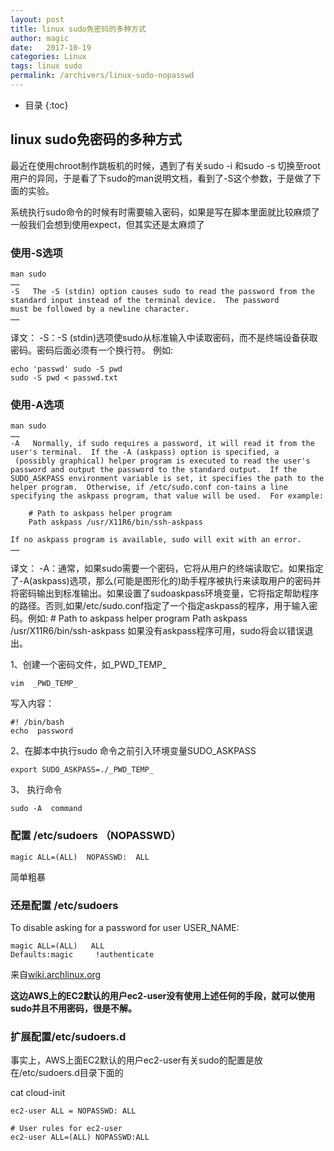 ```yaml
---
layout: post
title: linux sudo免密码的多种方式
author: magic
date:   2017-10-19
categories: Linux
tags: linux sudo
permalink: /archivers/linux-sudo-nopasswd
---
```

* 目录
{:toc}

## linux sudo免密码的多种方式

最近在使用chroot制作跳板机的时候，遇到了有关sudo -i 和sudo -s 切换至root用户的异同，于是看了下sudo的man说明文档，看到了-S这个参数，于是做了下面的实验。

系统执行sudo命令的时候有时需要输入密码，如果是写在脚本里面就比较麻烦了
一般我们会想到使用expect，但其实还是太麻烦了

<!--more-->
### 使用-S选项
```
man sudo
……
-S   The -S (stdin) option causes sudo to read the password from the standard input instead of the terminal device.  The password
must be followed by a newline character.
……
```
译文：
-S：-S (stdin)选项使sudo从标准输入中读取密码，而不是终端设备获取密码。密码后面必须有一个换行符。
例如:
```
echo 'passwd' sudo -S pwd
sudo -S pwd < passwd.txt
```

### 使用-A选项
```
man sudo
……
-A   Normally, if sudo requires a password, it will read it from the user's terminal.  If the -A (askpass) option is specified, a
 (possibly graphical) helper program is executed to read the user's password and output the password to the standard output.  If the SUDO_ASKPASS environment variable is set, it specifies the path to the helper program.  Otherwise, if /etc/sudo.conf con-tains a line specifying the askpass program, that value will be used.  For example:

    # Path to askpass helper program
    Path askpass /usr/X11R6/bin/ssh-askpass

If no askpass program is available, sudo will exit with an error.
……
```
译文：
-A：通常，如果sudo需要一个密码，它将从用户的终端读取它。如果指定了-A(askpass)选项，那么(可能是图形化的)助手程序被执行来读取用户的密码并将密码输出到标准输出。如果设置了sudoaskpass环境变量，它将指定帮助程序的路径。否则,如果/etc/sudo.conf指定了一个指定askpass的程序，用于输入密码。例如:
\# Path to askpass helper program
Path askpass /usr/X11R6/bin/ssh-askpass
如果没有askpass程序可用，sudo将会以错误退出。

 1、创建一个密码文件，如_PWD_TEMP_
```
vim  _PWD_TEMP_
```
写入内容：
```
#! /bin/bash
echo  password
```
2、在脚本中执行sudo 命令之前引入环境变量SUDO_ASKPASS
```
export SUDO_ASKPASS=./_PWD_TEMP_
```
3、 执行命令
```
sudo -A  command
```

### 配置 /etc/sudoers （NOPASSWD）
```
magic ALL=(ALL)  NOPASSWD:  ALL
```
简单粗暴
### 还是配置 /etc/sudoers 
To disable asking for a password for user USER_NAME:
```
magic ALL=(ALL)   ALL
Defaults:magic     !authenticate
```
来自[wiki.archlinux.org](https://wiki.archlinux.org/index.php/sudo#Example_entries)

**这边AWS上的EC2默认的用户ec2-user没有使用上述任何的手段，就可以使用sudo并且不用密码，很是不解。**

### 扩展配置/etc/sudoers.d
事实上，AWS上面EC2默认的用户ec2-user有关sudo的配置是放在/etc/sudoers.d目录下面的

cat cloud-init
```
ec2-user ALL = NOPASSWD: ALL

# User rules for ec2-user
ec2-user ALL=(ALL) NOPASSWD:ALL
```

